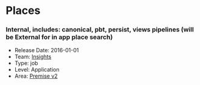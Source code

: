 # Places
### Internal, includes: canonical, pbt, persist, views pipelines (will be External for in app place search)
* Release Date: 2016-01-01
* Team: [Insights](../teams/insights.md)
* Type: job
* Level: Application
* Area: [Premise v2](../areas/v2.png)

